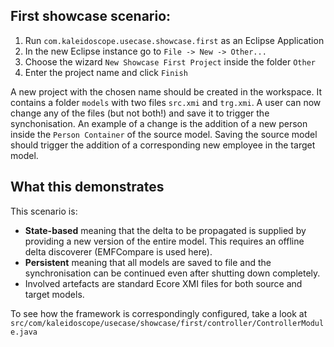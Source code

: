 ## First showcase scenario:

1. Run `com.kaleidoscope.usecase.showcase.first` as an Eclipse Application
2. In the new Eclipse instance go to `File -> New -> Other...`
3. Choose the wizard `New Showcase First Project` inside the folder `Other`
4. Enter the project name and click `Finish`

A new project with the chosen name should be created in the workspace. 
It contains a folder `models` with two files `src.xmi` and `trg.xmi`. 
A user can now change any of the files (but not both!) and save it to trigger the synchonisation.
An example of a change is the addition of a new person inside the `Person Container` of the source model.
Saving the source model should trigger the addition of a corresponding new employee in the target model.

## What this demonstrates

This scenario is:
- __State-based__ meaning that the delta to be propagated is supplied by providing a new version of the entire model. This requires an offline delta discoverer (EMFCompare is used here).
- __Persistent__ meaning that all models are saved to file and the synchronisation can be continued even after shutting down completely.
- Involved artefacts are standard Ecore XMI files for both source and target models.

To see how the framework is correspondingly configured, take a look at `src/com/kaleidoscope/usecase/showcase/first/controller/ControllerModule.java`